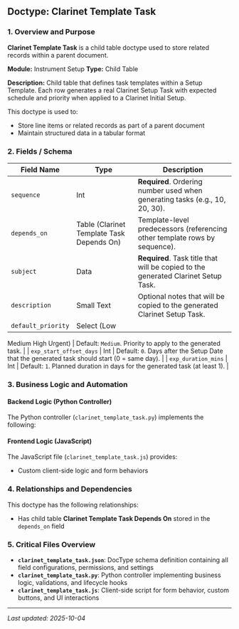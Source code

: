 ## Doctype: Clarinet Template Task

### 1. Overview and Purpose

**Clarinet Template Task** is a child table doctype used to store related records within a parent document.

**Module:** Instrument Setup
**Type:** Child Table

**Description:** Child table that defines task templates within a Setup Template. Each row generates a real Clarinet Setup Task with expected schedule and priority when applied to a Clarinet Initial Setup.

This doctype is used to:
- Store line items or related records as part of a parent document
- Maintain structured data in a tabular format

### 2. Fields / Schema

| Field Name | Type | Description |
|------------|------|-------------|
| `sequence` | Int | **Required**. Ordering number used when generating tasks (e.g., 10, 20, 30). |
| `depends_on` | Table (Clarinet Template Task Depends On) | Template-level predecessors (referencing other template rows by sequence). |
| `subject` | Data | **Required**. Task title that will be copied to the generated Clarinet Setup Task. |
| `description` | Small Text | Optional notes that will be copied to the generated Clarinet Setup Task. |
| `default_priority` | Select (Low
Medium
High
Urgent) | Default: `Medium`. Priority to apply to the generated task. |
| `exp_start_offset_days` | Int | Default: `0`. Days after the Setup Date that the generated task should start (0 = same day). |
| `exp_duration_mins` | Int | Default: `1`. Planned duration in days for the generated task (at least 1). |

### 3. Business Logic and Automation

#### Backend Logic (Python Controller)

The Python controller (`clarinet_template_task.py`) implements the following:

#### Frontend Logic (JavaScript)

The JavaScript file (`clarinet_template_task.js`) provides:

- Custom client-side logic and form behaviors

### 4. Relationships and Dependencies

This doctype has the following relationships:

- Has child table **Clarinet Template Task Depends On** stored in the `depends_on` field

### 5. Critical Files Overview

- **`clarinet_template_task.json`**: DocType schema definition containing all field configurations, permissions, and settings
- **`clarinet_template_task.py`**: Python controller implementing business logic, validations, and lifecycle hooks
- **`clarinet_template_task.js`**: Client-side script for form behavior, custom buttons, and UI interactions

---

*Last updated: 2025-10-04*
